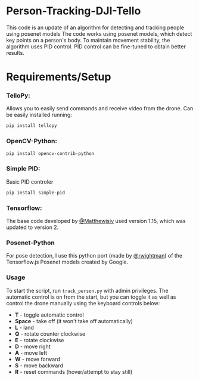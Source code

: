 # Person-Tracking-DJI-Tello
This code is an update of an algorithm for detecting and tracking people using posenet models
The code works using posenet models, which detect key points on a person's body. To maintain movement stability, the algorithm uses PID control.
PID control can be fine-tuned to obtain better results.

# Requirements/Setup  
### TelloPy:
Allows you to easily send commands and receive video from the drone. Can be easily installed running:
```bash
pip install tellopy
```
### OpenCV-Python:
```bash
pip install opencv-contrib-python
````
### Simple PID:
Basic PID controler
```bash
pip install simple-pid
````
### Tensorflow:
The base code developed by [@Matthewjsiv](https://github.com/Matthewjsiv) used version 1.15, which was updated to version 2.

### Posenet-Python
For pose detection, I use this python port (made by [@rwightman](https://github.com/rwightman)) of the Tensorflow.js Posenet models created by Google.

### Usage

To start the script, run `track_person.py` with admin privileges. The automatic control is on from the start, but you can toggle it as well as control the drone manually using the keyboard controls below:

- **T** - toggle automatic control
- **Space** - take off (it won't take off automatically)
- **L** - land
- **Q** - rotate counter clockwise
- **E** - rotate clockwise
- **D** - move right
- **A** - move left
- **W** - move forward
- **S** - move backward
- **R** - reset commands (hover/attempt to stay still)
